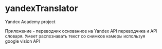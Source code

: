 # yandexTranslator
Yandex Academy project

Приложение - переводчик основанное на Yandex API переводчика и API словаря.
Умеет распознавать текст со снимков камеры используя google vision API
